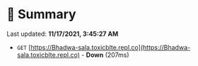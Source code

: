 # 📖 Summary
Last updated: **11/17/2021, 3:45:27 AM**

- `GET` [https://Bhadwa-sala.toxicblte.repl.co](https://Bhadwa-sala.toxicblte.repl.co) - **Down** (207ms)
